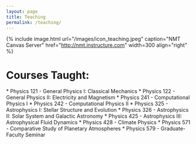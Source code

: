```yaml
---
layout: page
title: Teaching
permalink: /teaching/
---
```


{% include image.html url="/images/icon_teaching.jpeg" caption="NMT Canvas Server" href="http://nmt.instructure.com" width=300 align="right" %}

<!-- 
<h1>This semester:</h1>
 -->


<h1>Courses Taught:</h1>
* Physics 121 - General Physics I: Classical Mechanics
* Physics 122 - General Physics II: Electricity and Magnetism
* Physics 241 - Computational Physics I
* Physics 242 - Computational Physics II
* Physics 325 - Astrophysics I: Stellar Structure and Evolution 
* Physics 326 - Astrophysics II: Solar System and Galactic Astronomy 
* Physics 425 - Astrophysics III: Astrophysical Fluid Dynamics
* Physics 428 - Climate Physics 
* Physics 571 - Comparative Study of Planetary Atmospheres 
* Physics 579 - Graduate-Faculty Seminar 

